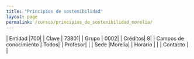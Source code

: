 ```yaml
---
title: "Principios de sostenibilidad"
layout: page
permalink: /cursos/principios_de_sostenibilidad_morelia/
---
```


| Entidad |700|
| Clave | 73801|
| Grupo | 0002|
| Créditos| 8|
| Campos de conocimiento | Todos|
| Profesor| |
| Sede |Morelia|
| Horario | |
| Contacto | |
